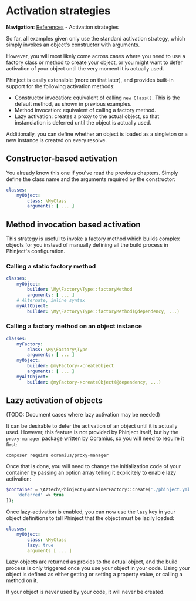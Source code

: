 # Activation strategies

**Navigation**: [References](./03-References.md) - Activation strategies

So far, all examples given only use the standard activation strategy, which simply invokes an object's constructor with arguments.

However, you will most likely come across cases where you need to use a factory class or method to create your object, or you might want to defer activation of your object until the very moment it is actually used.

Phinject is easily extensible (more on that later), and provides built-in support for the following activation methods:

- Constructor invocation: equivalent of calling `new Class()`. This is the default method, as shown in previous examples.
- Method invocation: equivalent of calling a factory method.
- Lazy activation: creates a proxy to the actual object, so that instanciation is deferred until the object is actually used.

Additionally, you can define whether an object is loaded as a singleton or a new instance is created on every resolve.

## Constructor-based activation

You already know this one if you've read the previous chapters. Simply define the class name and the arguments required by the constructor:

```yaml
classes:
    myObject:
        class: \MyClass
        arguments: [ ... ]
```

## Method invocation based activation

This strategy is useful to invoke a factory method which builds complex objects for you instead of manually defining all the build process in Phinject's configuration.

### Calling a static factory method

```yaml
classes:
    myObject:
        builder: \My\Factory\Type::factoryMethod
        arguments: [ ... ]
    # Alternate, inline syntax
    myAltObject:
        builder: \My\Factory\Type::factoryMethod(@dependency, ...)
```

### Calling a factory method on an object instance

```yaml
classes:
    myFactory:
        class: \My\Factory\Type
        arguments: [ ... ]
    myObject:
        builder: @myFactory->createObject
        arguments: [ ... ]
    myAltObject:
        builder: @myFactory->createObject(@dependency, ...)
```

## Lazy activation of objects

(TODO: Document cases where lazy activation may be needed)

It can be desirable to defer the activation of an object until it is actually used. However, this feature is not provided by Phinject itself, but by the `proxy-manager` package written by Ocramius, so you will need to require it first:

`composer require ocramius/proxy-manager`

Once that is done, you will need to change the initialization code of your container by passing an option array telling it explicitely to enable lazy activation:

```php
$container = \Aztech\Phinject\ContainerFactory::create('./phinject.yml', [
    'deferred' => true
]);
```

Once lazy-activation is enabled, you can now use the `lazy` key in your object definitions to tell Phinject that the object must be lazily loaded:

```yaml
classes:
    myObject:
        class: \MyClass
        lazy: true
        arguments [ ... ]
```

Lazy-objects are returned as proxies to the actual object, and the build process is only triggered once you use your object in your code. Using your object is defined as either getting or setting a property value, or calling a method on it.

If your object is never used by your code, it will never be created.

